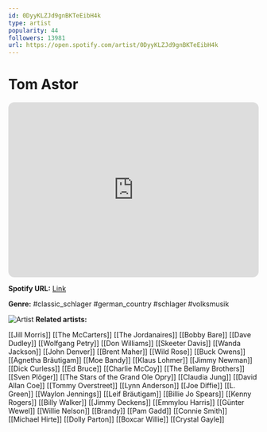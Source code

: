 ```yaml
---
id: 0DyyKLZJd9gnBKTeEibH4k
type: artist
popularity: 44
followers: 13981
url: https://open.spotify.com/artist/0DyyKLZJd9gnBKTeEibH4k
---
```

# Tom Astor

<iframe style="border-radius:12px" src="https://open.spotify.com/embed/artist/0DyyKLZJd9gnBKTeEibH4k" width="100%" height="352" frameBorder="0" allowfullscreen="" allow="autoplay; clipboard-write; encrypted-media; fullscreen; picture-in-picture" loading="lazy"></iframe>

**Spotify URL:** [Link](https://open.spotify.com/artist/0DyyKLZJd9gnBKTeEibH4k)

**Genre:**  #classic_schlager #german_country #schlager #volksmusik

![Artist](https://i.scdn.co/image/ab6761610000e5eb0e1de4958d51a79740cd41fd)
**Related artists:**

[[Jill Morris]]
[[The McCarters]]
[[The Jordanaires]]
[[Bobby Bare]]
[[Dave Dudley]]
[[Wolfgang Petry]]
[[Don Williams]]
[[Skeeter Davis]]
[[Wanda Jackson]]
[[John Denver]]
[[Brent Maher]]
[[Wild Rose]]
[[Buck Owens]]
[[Agnetha Bräutigam]]
[[Moe Bandy]]
[[Klaus Lohmer]]
[[Jimmy Newman]]
[[Dick Curless]]
[[Ed Bruce]]
[[Charlie McCoy]]
[[The Bellamy Brothers]]
[[Sven Plöger]]
[[The Stars of the Grand Ole Opry]]
[[Claudia Jung]]
[[David Allan Coe]]
[[Tommy Overstreet]]
[[Lynn Anderson]]
[[Joe Diffie]]
[[L. Green]]
[[Waylon Jennings]]
[[Leif Bräutigam]]
[[Billie Jo Spears]]
[[Kenny Rogers]]
[[Billy Walker]]
[[Jimmy Deckens]]
[[Emmylou Harris]]
[[Günter Wewel]]
[[Willie Nelson]]
[[Brandy]]
[[Pam Gadd]]
[[Connie Smith]]
[[Michael Hirte]]
[[Dolly Parton]]
[[Boxcar Willie]]
[[Crystal Gayle]]
